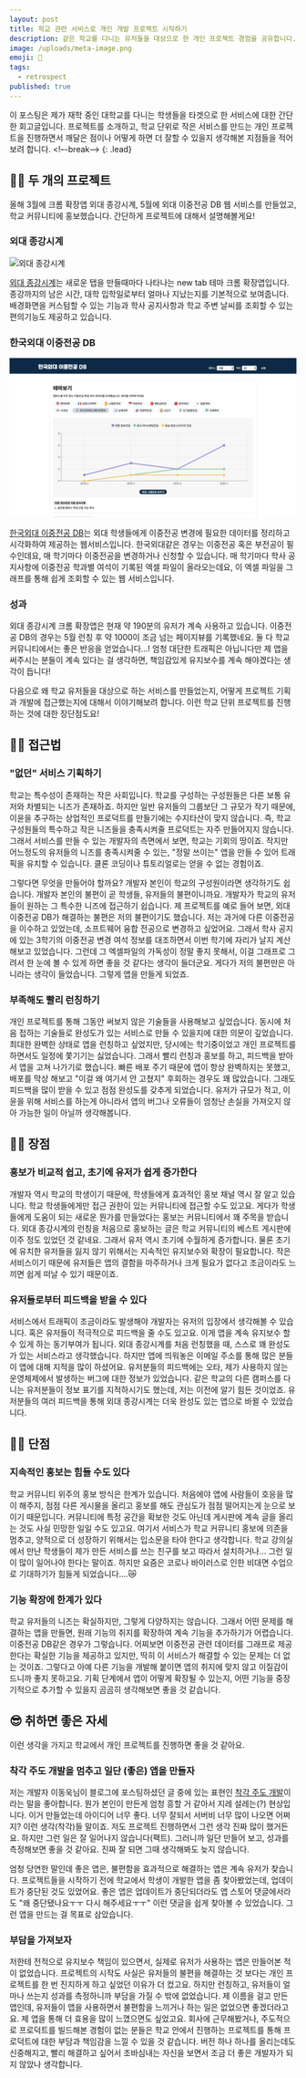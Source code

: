 ```yaml
---
layout: post
title: 학교 관련 서비스로 개인 개발 프로젝트 시작하기
description: 같은 학교를 다니는 유저들을 대상으로 한 개인 프로젝트 경험을 공유합니다.
image: /uploads/meta-image.png
emoji: 🏫
tags:
  - retrospect
published: true
---
```


이 포스팅은 제가 재학 중인 대학교를 다니는 학생들을 타겟으로 한 서비스에 대한 간단한 회고글입니다. 프로젝트를 소개하고, 학교 단위로 작은 서비스를 만드는 개인 프로젝트을 진행하면서 깨달은 점이나 어떻게 하면 더 잘할 수 있을지 생각해본 지점들을 적어보려 합니다. <!–-break-–>
{: .lead} 

## ✌🏻 두 개의 프로젝트

올해 3월에 크롬 확장앱 외대 종강시계, 5월에 외대 이중전공 DB 웹 서비스를 만들었고, 학교 커뮤니티에 홍보했습니다. 간단하게 프로젝트에 대해서 설명해볼게요!

### 외대 종강시계

![외대 종강시계](../uploads/school-personal-project/clock.png)

[외대 종강시계](https://github.com/MaxKim-J/HUFS-Semester-Clock-Extension)는 새로운 탭을 만들때마다 나타나는 new tab 테마 크롬 확장앱입니다. 종강까지의 남은 시간, 대학 입학일로부터 얼마나 지났는지를 기본적으로 보여줍니다. 배경화면을 커스텀할 수 있는 기능과 학사 공지사항과 학교 주변 날씨를 조회할 수 있는 편의기능도 제공하고 있습니다. 

### 한국외대 이중전공 DB

![이중전공 디비](../uploads/school-personal-project/db.png)


[한국외대 이중전공 DB](https://github.com/MaxKim-J/HUFS-Second-Major-Visualize)는 외대 학생들에게 이중전공 변경에 필요한 데이터를 정리하고 시각화하여 제공하는 웹서비스입니다. 한국외대같은 경우는 이중전공 혹은 부전공이 필수인데요, 매 학기마다 이중전공을 변경하거나 신청할 수 있습니다. 매 학기마다 학사 공지사항에 이중전공 학과별 여석이 기록된 엑셀 파일이 올라오는데요, 이 엑셀 파일을 그래프를 통해 쉽게 조회할 수 있는 웹 서비스입니다. 

### 성과

외대 종강시계 크롬 확장앱은 현재 약 190분의 유저가 계속 사용하고 있습니다. 이중전공 DB의 경우는 5월 런칭 후 약 1000이 조금 넘는 페이지뷰를 기록했네요. 둘 다 학교 커뮤니티에서는 좋은 반응을 얻었습니다...! 엄청 대단한 트래픽은 아닙니다만 제 앱을 써주시는 분들이 계속 있다는 걸 생각하면, 책임감있게 유지보수를 계속 해야겠다는 생각이 듭니다!

다음으로 왜 학교 유저들을 대상으로 하는 서비스를 만들었는지, 어떻게 프로젝트 기획과 개발에 접근했는지에 대해서 이야기해보려 합니다. 이런 학교 단위 프로젝트를 진행하는 것에 대한 장단점도요!

## 🏃🏻 접근법

### "없던" 서비스 기획하기

학교는 특수성이 존재하는 작은 사회입니다. 학교를 구성하는 구성원들은 다른 보통 유저와 차별되는 니즈가 존재하죠. 하지만 일반 유저들의 그룹보단 그 규모가 작기 때문에, 이윤을 추구하는 상업적인 프로덕트를 만들기에는 수지타산이 맞지 않습니다. 즉, 학교 구성원들의 특수하고 작은 니즈들을 충족시켜줄 프로덕트는 자주 만들어지지 않습니다. 그래서 서비스를 만들 수 있는 개발자의 측면에서 보면, 학교는 기회의 땅이죠. 작지만 어느정도의 유저들의 니즈를 충족시켜줄 수 있는, "정말 쓰이는" 앱을 만들 수 있어 트래픽을 유치할 수 있습니다. 클론 코딩이나 튜토리얼로는 얻을 수 없는 경험이죠. 

그렇다면 무엇을 만들어야 할까요? 개발자 본인이 학교의 구성원이라면 생각하기도 쉽습니다. 개발자 본인의 불편이 곧 학생들, 유저들의 불편이니까요. 개발자가 학교의 유저들이 원하는 그 특수한 니즈에 접근하기 쉽습니다. 제 프로젝트를 예로 들어 보면, 외대 이중전공 DB가 해결하는 불편은 저의 불편이기도 했습니다. 저는 과거에 다른 이중전공을 이수하고 있었는데, 소프트웨어 융합 전공으로 변경하고 싶었어요. 그래서 학사 공지에 있는 3학기의 이중전공 변경 여석 정보를 대조하면서 이번 학기에 자리가 날지 계산해보고 있었습니다. 그런데 그 엑셀파일의 가독성이 정말 좋지 못해서, 이걸 그래프로 그려서 한 눈에 볼 수 있게 하면 좋을 것 같다는 생각이 들더군요. 게다가 저의 불편만은 아니라는 생각이 들었습니다. 그렇게 앱을 만들게 되었죠.

### 부족해도 빨리 런칭하기

개인 프로젝트를 통해 그동안 써보지 않은 기술들을 사용해보고 싶었습니다. 동시에 처음 접하는 기술들로 완성도가 있는 서비스로 만들 수 있을지에 대한 의문이 깊었습니다. 최대한 완벽한 상태로 앱을 런칭하고 싶었지만, 당시에는 학기중이었고 개인 프로젝트를 하면서도 일정에 쫓기기는 싫었습니다. 그래서 빨리 런칭과 홍보를 하고, 피드백을 받아서 앱을 고쳐 나가기로 했습니다. 빠른 배포 주기 때문에 앱이 항상 완벽하지는 못했고, 배포를 막상 해보고 "이걸 왜 여기서 안 고쳤지" 후회하는 경우도 꽤 많았습니다. 그래도 피드백을 많이 받을 수 있고 점점 완성도를 갖추게 되었습니다. 유저가 규모가 적고, 이윤을 위해 서비스를 하는게 아니라서 앱의 버그나 오류들이 엄청난 손실을 가져오지 않아 가능한 일이 아닐까 생각해봅니다. 

## 👍🏻 장점

### 홍보가 비교적 쉽고, 초기에 유저가 쉽게 증가한다

개발자 역시 학교의 학생이기 때문에, 학생들에게 효과적인 홍보 채널 역시 잘 알고 있습니다. 학교 학생들에게만 접근 권한이 있는 커뮤니티에 접근할 수도 있고요. 게다가 학생들에게 도움이 되는 새로운 뭔가를 만들었다는 홍보는 커뮤니티에서 꽤 주목을 받습니다. 외대 종강시계의 런칭을 처음으로 홍보하는 글은 학교 커뮤니티의 베스트 게시판에 이주 정도 있었던 것 같네요. 그래서 유저 역시 초기에 수월하게 증가합니다. 물론 초기에 유치한 유저들을 잃지 않기 위해서는 지속적인 유지보수와 확장이 필요합니다. 작은 서비스이기 때문에 유저들은 앱의 결함을 마주하거나 크게 필요가 없다고 조금이라도 느끼면 쉽게 떠날 수 있기 때문이죠. 

### 유저들로부터 피드백을 받을 수 있다

서비스에서 트래픽이 조금이라도 발생해야 개발자는 유저의 입장에서 생각해볼 수 있습니다. 혹은 유저들이 적극적으로 피드백을 줄 수도 있고요. 이게 앱을 계속 유지보수 할 수 있게 하는 동기부여가 됩니다. 외대 종강시계를 처음 런칭했을 때, 스스로 꽤 완성도가 있는 서비스라고 생각했습니다. 하지만 앱에 띄워놓은 이메일 주소를 통해 많은 분들이 앱에 대해 지적을 많이 하셨어요. 유저분들의 피드백에는 오타, 제가 사용하지 않는 운영체제에서 발생하는 버그에 대한 정보가 있었습니다. 같은 학교의 다른 캠퍼스를 다니는 유저분들이 정보 표기를 지적하시기도 했는데, 저는 이전에 알기 힘든 것이었죠. 유저분들의 여러 피드백을 통해 외대 종강시계는 더욱 완성도 있는 앱으로 바뀔 수 있었습니다.

## 👎🏻 단점

### 지속적인 홍보는 힘들 수도 있다

학교 커뮤니티 위주의 홍보 방식은 한계가 있습니다. 처음에야 앱에 사람들이 호응을 많이 해주지, 점점 다른 게시물을 올리고 홍보를 해도 관심도가 점점 떨어지는게 눈으로 보이기 때문입니다. 커뮤니티에 특정 공간을 확보한 것도 아닌데 게시판에 계속 글을 올리는 것도 사실 민망한 일일 수도 있고요. 여기서 서비스가 학교 커뮤니티 홍보에 의존을 멈추고, 양적으로 더 성장하기 위해서는 입소문을 타야 한다고 생각합니다. 학교 강의실에서 만난 학생들이 제가 만든 서비스를 쓰는 친구를 보고 따라서 설치하거나... 그런 일이 많이 일어나야 한다는 말이죠. 하지만 요즘은 코로나 바이러스로 인한 비대면 수업으로 기대하기가 힘들게 되었습니다....😿 

### 기능 확장에 한계가 있다

학교 유저들의 니즈는 확실하지만, 그렇게 다양하지는 않습니다. 그래서 어떤 문제를 해결하는 앱을 만들면, 원래 기능의 취지를 확장하여 계속 기능을 추가하기가 어렵습니다. 이중전공 DB같은 경우가 그렇습니다. 어찌보면 이중전공 관련 데이터를 그래프로 제공한다는 확실한 기능을 제공하고 있지만, 딱히 이 서비스가 해결할 수 있는 문제는 더 없는 것이죠. 그렇다고 아예 다른 기능을 개발해 붙이면 앱의 취지에 맞지 않고 이질감이 드니까 좋지 못하고요. 기획 단계에서 앱이 어떻게 확장될 수 있는지, 어떤 기능을 중장기적으로 추가할 수 있을지 곰곰히 생각해보면 좋을 것 같습니다. 

## 😎 취하면 좋은 자세

이런 생각을 가지고 학교에서 개인 프로젝트를 진행하면 좋을 것 같아요.

### 착각 주도 개발을 멈추고 일단 (좋은) 앱을 만들자

저는 개발자 이동욱님이 블로그에 포스팅하셨던 글 중에 있는 표현인 [착각 주도 개발](https://jojoldu.tistory.com/496)이라는 말을 좋아합니다. 뭔가 본인이 만든게 엄청 흥할 거 같아서 지레 설레는(?) 현상입니다. 이거 만들었는데 아이디어 너무 좋다. 너무 잘되서 서버비 너무 많이 나오면 어쩌지? 이런 생각(착각)들 말이죠. 저도 프로젝트 진행하면서 그런 생각 진짜 많이 했거든요. 하지만 그런 일은 잘 일어나지 않습니다(팩트). 그러니까 일단 만들어 보고, 성과를 측정해보면 좋을 것 같아요. 진짜 잘 되면 그때 생각해봐도 늦지 않습니다. 

엄청 당연한 말인데 좋은 앱은, 불편함을 효과적으로 해결하는 앱은 계속 유저가 찾습니다. 프로젝트들을 시작하기 전에 학교에서 학생이 개발한 앱을 좀 찾아봤었는데, 업데이트가 중단된 것도 있었어요. 좋은 앱은 업데이트가 중단되더라도 앱 스토어 댓글에서라도 "왜 중단됐나요ㅜㅜ 다시 해주세요ㅜㅜ" 이런 댓글을 쉽게 찾아볼 수 있었습니다. 그런 앱을 만드는 걸 목표로 삼았습니다. 

### 부담을 가져보자

저한테 전적으로 유지보수 책임이 있으면서, 실제로 유저가 사용하는 앱은 만들어본 적이 없었습니다. 프로젝트의 시작도 사실은 유저들의 불편을 해결하는 것 보다는 개인 프로젝트를 한 번 진지하게 하고 싶었던 이유가 더 컸고요. 하지만 런칭하고, 유저들이 얼마나 쓰는지 성과를 측정하니까 부담을 가질 수 밖에 없었습니다. 제 이름을 걸고 만든 앱인데, 유저들이 앱을 사용하면서 불편함을 느끼거나 하는 일은 없었으면 좋겠더라고요. 제 앱을 통해 더 효용을 많이 느꼈으면도 싶었고요. 회사에 근무해봤거나, 주도적으로 프로덕트를 빌드해본 경험이 없는 분들은 학교 안에서 진행하는 프로젝트를 통해 프로덕트에 대한 부담과 책임감을 느낄 수 있을 것 같습니다. 버전 하나 하나를 올리는데도 신중해지고, 빨리 해결하고 싶어서 조바심내는 자신을 보면서 조금 더 좋은 개발자가 되지 않았나 생각합니다.
